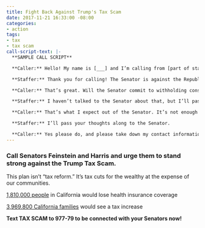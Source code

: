 ```yaml
---
title: Fight Back Against Trump's Tax Scam
date: 2017-11-21 16:33:00 -08:00
categories:
- action
tags:
- tax
- tax scam
call-script-text: |-
  **SAMPLE CALL SCRIPT**

  **Caller:** Hello! My name is [___] and I’m calling from [part of state]. I’m calling to let [Senator __] know that I strongly oppose the Tax Cuts and Jobs Act. This tax bill is a scam that will give massive cuts to the wealthy, paid for by stripping 1.8 million Californians of their health care and raising taxes on nearly 4 million middle-class families.

  **Staffer:** Thank you for calling! The Senator is against the Republican tax bill; she does not believe we should give a tax cut to the wealthy and corporations or strip people of their health insurance coverage.

  **Caller:** That’s great. Will the Senator commit to withholding consent on votes in the Senate so that we have time to mobilize against this bill?

  **Staffer:** I haven’t talked to the Senator about that, but I’ll pass your thoughts along.

  **Caller:** That’s what I expect out of the Senator. It’s not enough just to vote no, she needs to actively work to slow down the Trump Tax Scam and expose it for the scam it is. Democrats started withholding consent during the health care fight — and it worked. That’s what I want to see again here. Please take down my info so you can let me know what she is doing to slow down the Trump Tax Scam.

  **Staffer:** I’ll pass your thoughts along to the Senator.

  **Caller:** Yes please do, and please take down my contact information so you can let me know what the Senator decides to do.
---
```


### Call Senators Feinstein and Harris and urge them to stand strong against the Trump Tax Scam.

This plan isn’t “tax reform.” It’s tax cuts for the wealthy at the expense of our communities.

[1,810,000 people](https://www.americanprogress.org/issues/healthcare/news/2017/11/16/442906/senate-tax-bill-threatens-access-health-care/) in California would lose health insurance coverage

[3,969,800 California families](https://itep.org/senatetaxplan/) would see a tax increase

**Text TAX SCAM to 977-79 to be connected with your Senators now!**
